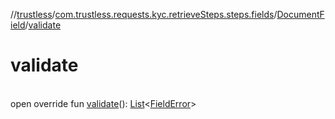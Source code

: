 //[trustless](../../../index.md)/[com.trustless.requests.kyc.retrieveSteps.steps.fields](../index.md)/[DocumentField](index.md)/[validate](validate.md)

# validate

\
open override fun [validate](validate.md)(): [List](https://kotlinlang.org/api/latest/jvm/stdlib/kotlin.collections/-list/index.html)&lt;[FieldError](../-field-error/index.md)&gt;
